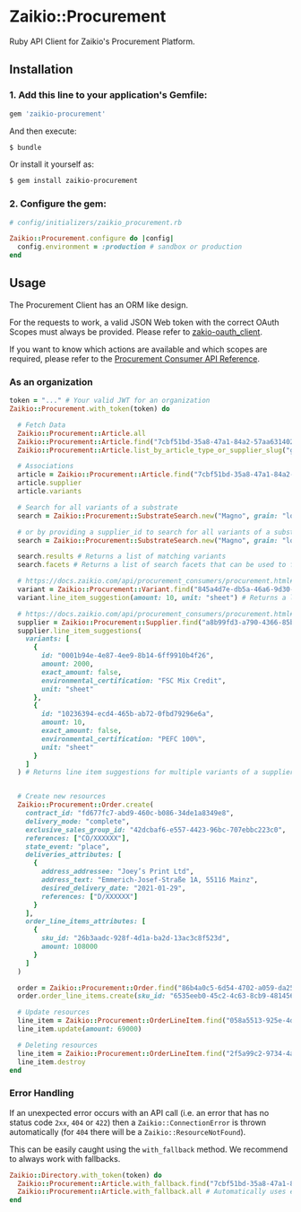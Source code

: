 # Zaikio::Procurement

Ruby API Client for Zaikio's Procurement Platform.

## Installation

### 1. Add this line to your application's Gemfile:

```ruby
gem 'zaikio-procurement'
```

And then execute:
```bash
$ bundle
```

Or install it yourself as:
```bash
$ gem install zaikio-procurement
```

### 2. Configure the gem:

```rb
# config/initializers/zaikio_procurement.rb

Zaikio::Procurement.configure do |config|
  config.environment = :production # sandbox or production
end
```


## Usage

The Procurement Client has an ORM like design.

For the requests to work, a valid JSON Web token with the correct OAuth Scopes must always be provided. Please refer to [zakio-oauth_client](https://github.com/zaikio/zaikio-oauth_client).

If you want to know which actions are available and which scopes are required, please refer to the [Procurement Consumer API Reference](https://docs.zaikio.com/api/procurement_consumers/procurement.html).

### As an organization

```rb
token = "..." # Your valid JWT for an organization
Zaikio::Procurement.with_token(token) do

  # Fetch Data
  Zaikio::Procurement::Article.all
  Zaikio::Procurement::Article.find("7cbf51bd-35a8-47a1-84a2-57aa63140234")
  Zaikio::Procurement::Article.list_by_article_type_or_supplier_slug("great_paper_company")

  # Associations
  article = Zaikio::Procurement::Article.find("7cbf51bd-35a8-47a1-84a2-57aa63140234")
  article.supplier
  article.variants

  # Search for all variants of a substrate
  search = Zaikio::Procurement::SubstrateSearch.new("Magno", grain: "long", paper_weight: 80)

  # or by providing a supplier_id to search for all variants of a substrate of from a specific supplier
  search = Zaikio::Procurement::SubstrateSearch.new("Magno", grain: "long", paper_weight: 80, supplier_id: "a8b99fd3-a790-4366-85b0-2df4af0ca000")

  search.results # Returns a list of matching variants
  search.facets # Returns a list of search facets that can be used to further narrow down the results

  # https://docs.zaikio.com/api/procurement_consumers/procurement.html#/LineItemSuggestions/post_variants__variant_id__line_item_suggestions
  variant = Zaikio::Procurement::Variant.find("845a4d7e-db5a-46a6-9d30-bf2e884cb393")
  variant.line_item_suggestion(amount: 10, unit: "sheet") # Returns a line item suggestion for a specifc variant

  # https://docs.zaikio.com/api/procurement_consumers/procurement.html#/LineItemSuggestions/post_suppliers__supplier_id__line_item_suggestions
  supplier = Zaikio::Procurement::Supplier.find("a8b99fd3-a790-4366-85b0-2df4af0ca000")
  supplier.line_item_suggestions(
    variants: [
      {
        id: "0001b94e-4e87-4ee9-8b14-6ff9910b4f26",
        amount: 2000,
        exact_amount: false,
        environmental_certification: "FSC Mix Credit",
        unit: "sheet"
      },
      {
        id: "10236394-ecd4-465b-ab72-0fbd79296e6a",
        amount: 10,
        exact_amount: false,
        environmental_certification: "PEFC 100%",
        unit: "sheet"
      }
    ]
  ) # Returns line item suggestions for multiple variants of a supplier


  # Create new resources
  Zaikio::Procurement::Order.create(
    contract_id: "fd677fc7-abd9-460c-b086-34de1a8349e8",
    delivery_mode: "complete",
    exclusive_sales_group_id: "42dcbaf6-e557-4423-96bc-707ebbc223c0",
    references: ["CO/XXXXXX"],
    state_event: "place",
    deliveries_attributes: [
      {
        address_addressee: "Joey’s Print Ltd",
        address_text: "Emmerich-Josef-Straße 1A, 55116 Mainz",
        desired_delivery_date: "2021-01-29",
        references: ["D/XXXXXX"]
      }
    ],
    order_line_items_attributes: [
      {
        sku_id: "26b3aadc-928f-4d1a-ba2d-13ac3c8f523d",
        amount: 108000
      }
    ]
  )

  order = Zaikio::Procurement::Order.find("86b4a0c5-6d54-4702-a059-da258643f260")
  order.order_line_items.create(sku_id: "6535eeb0-45c2-4c63-8cb9-4814562bb875", amount: 68000)

  # Update resources
  line_item = Zaikio::Procurement::OrderLineItem.find("058a5513-925e-4d0c-923d-fa1ed4bfb3ce")
  line_item.update(amount: 69000)

  # Deleting resources
  line_item = Zaikio::Procurement::OrderLineItem.find("2f5a99c2-9734-4aac-9cee-911b061d3a5a")
  line_item.destroy
end
```

### Error Handling

If an unexpected error occurs with an API call (i.e. an error that has no status code `2xx`, `404` or `422`) then a `Zaikio::ConnectionError` is thrown automatically (for `404` there will be a `Zaikio::ResourceNotFound`).

This can be easily caught using the `with_fallback` method. We recommend to always work with fallbacks.

```rb
Zaikio::Directory.with_token(token) do
  Zaikio::Procurement::Article.with_fallback.find("7cbf51bd-35a8-47a1-84a2-57aa63140234") # => nil
  Zaikio::Procurement::Article.with_fallback.all # Automatically uses empty array as fallback
end
```